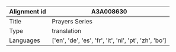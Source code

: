 |Alignment id | A3A008630
| --- | --- 
|Title | Prayers Series 
|Type | translation
|Languages | ['en', 'de', 'es', 'fr', 'it', 'nl', 'pt', 'zh', 'bo']